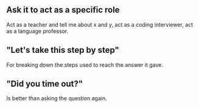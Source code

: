 ## Ask it to act as a specific role
Act as a teacher and tell me about x and y, act as a coding interviewer, act as a language professor.

## "Let's take this step by step" 
For breaking down the steps used to reach the answer it gave.

## "Did you time out?" 
Is better than asking the question again.
